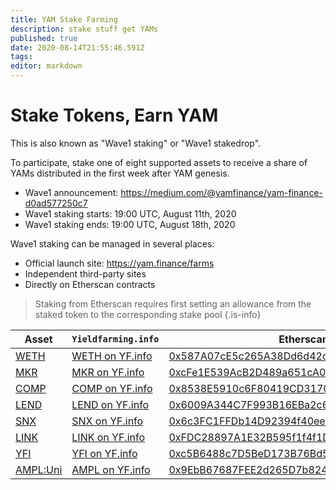 ```yaml
---
title: YAM Stake Farming
description: stake stuff get YAMs
published: true
date: 2020-08-14T21:55:46.591Z
tags: 
editor: markdown
---
```


# Stake Tokens, Earn YAM

This is also known as "Wave1 staking" or "Wave1 stakedrop".

To participate, stake one of eight supported assets to receive a share of YAMs distributed in the first week after YAM genesis.

- Wave1 announcement: https://medium.com/@yamfinance/yam-finance-d0ad577250c7
- Wave1 staking starts: 19:00 UTC, August 11th, 2020
- Wave1 staking ends: 19:00 UTC, August 18th, 2020

Wave1 staking can be managed in several places:

- Official launch site: https://yam.finance/farms
- Independent third-party sites
- Directly on Etherscan contracts

> Staking from Etherscan requires first setting an allowance from the staked token to the corresponding stake pool
{.is-info}


| Asset                      | `Yieldfarming.info`        | Etherscan                                                         |
|----------------------------|----------------------------|-------------------------------------------------------------------|
| [WETH][etherscan-weth]     | [WETH on YF.info][yf-weth] | [0x587A07cE5c265A38Dd6d42def1566BA73eeb06F5][etherscan-pool-weth] |
| [MKR][etherscan-mkr]       | [MKR on YF.info][yf-mkr]   | [0xcFe1E539AcB2D489a651cA011a6eB93d32f97E23][etherscan-pool-mkr]  |
| [COMP][etherscan-comp]     | [COMP on YF.info][yf-comp] | [0x8538E5910c6F80419CD3170c26073Ff238048c9E][etherscan-pool-comp] |
| [LEND][etherscan-lend]     | [LEND on YF.info][yf-lend] | [0x6009A344C7F993B16EBa2c673fefd2e07f9be5FD][etherscan-pool-lend] |
| [SNX][etherscan-snx]       | [SNX on YF.info][yf-snx]   | [0x6c3FC1FFDb14D92394f40eeC91D9Ce8B807f132D][etherscan-pool-snx]  |
| [LINK][etherscan-link]     | [LINK on YF.info][yf-link] | [0xFDC28897A1E32B595f1f4f1D3aE0Df93B1eee452][etherscan-pool-link] |
| [YFI][etherscan-yfi]       | [YFI on YF.info][yf-yfi]   | [0xc5B6488c7D5BeD173B76Bd5DCA712f45fB9EaEaB][etherscan-pool-yfi]  |
| [AMPL:Uni][etherscan-ampl] | [AMPL on YF.info][yf-ampl] | [0x9EbB67687FEE2d265D7b824714DF13622D90E663][etherscan-pool-ampl] |


[yf-weth]: https://yieldfarming.info/yam/weth
[yf-mkr]: https://yieldfarming.info/yam/mkr
[yf-comp]: https://yieldfarming.info/yam/comp
[yf-lend]: https://yieldfarming.info/yam/lend
[yf-snx]: https://yieldfarming.info/yam/snx
[yf-link]: https://yieldfarming.info/yam/link
[yf-yfi]: https://yieldfarming.info/yam/yfi
[yf-ampl]: https://yieldfarming.info/yam/ampl/

[etherscan-pool-weth]: https://etherscan.io/address/0x587A07cE5c265A38Dd6d42def1566BA73eeb06F5#writeContract
[etherscan-pool-mkr]: https://etherscan.io/address/0xcFe1E539AcB2D489a651cA011a6eB93d32f97E23#writeContract
[etherscan-pool-comp]: https://etherscan.io/address/0x8538E5910c6F80419CD3170c26073Ff238048c9E#writeContract
[etherscan-pool-lend]: https://etherscan.io/address/0x6009A344C7F993B16EBa2c673fefd2e07f9be5FD#writeContract
[etherscan-pool-snx]: https://etherscan.io/address/0x6c3FC1FFDb14D92394f40eeC91D9Ce8B807f132D#writeContract
[etherscan-pool-link]: https://etherscan.io/address/0xFDC28897A1E32B595f1f4f1D3aE0Df93B1eee452#writeContract
[etherscan-pool-yfi]: https://etherscan.io/address/0xc5B6488c7D5BeD173B76Bd5DCA712f45fB9EaEaB#writeContract
[etherscan-pool-ampl]: https://etherscan.io/address/0x9EbB67687FEE2d265D7b824714DF13622D90E663#writeContract

[etherscan-weth]: https://etherscan.io/address/0xc02aaa39b223fe8d0a0e5c4f27ead9083c756cc2#writeContract
[etherscan-mkr]: https://etherscan.io/address/0x9f8f72aa9304c8b593d555f12ef6589cc3a579a2#writeContract
[etherscan-comp]: https://etherscan.io/address/0xc00e94cb662c3520282e6f5717214004a7f26888#writeContract
[etherscan-lend]: https://etherscan.io/address/0x80fB784B7eD66730e8b1DBd9820aFD29931aab03#writeContract
[etherscan-snx]: https://etherscan.io/address/0xc011a73ee8576fb46f5e1c5751ca3b9fe0af2a6f#writeContract
[etherscan-link]: https://etherscan.io/address/0x514910771af9ca656af840dff83e8264ecf986ca#writeContract
[etherscan-yfi]: https://etherscan.io/address/0x0bc529c00C6401aEF6D220BE8C6Ea1667F6Ad93e#writeContract
[etherscan-ampl]: https://etherscan.io/address/0xc5be99a02c6857f9eac67bbce58df5572498f40c#writeContract
